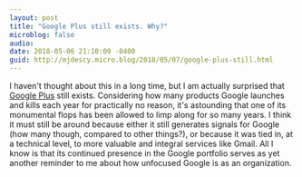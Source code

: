 ```yaml
---
layout: post
title: "Google Plus still exists. Why?"
microblog: false
audio: 
date: 2018-05-06 21:10:09 -0400
guid: http://mjdescy.micro.blog/2018/05/07/google-plus-still.html
---
```

I haven't thought about this in a long time, but I am actually surprised that [Google Plus](https://plus.google.com) still exists. Considering how many products Google launches and kills each year for practically no reason, it's astounding that one of its monumental flops has been allowed to limp along for so many years. I think it must still be around because either it still generates signals for Google (how many though, compared to other things?), or because it was tied in, at a technical level, to more valuable and integral services like Gmail. All I know is that its continued presence in the Google portfolio serves as yet another reminder to me about how unfocused Google is as an organization.
